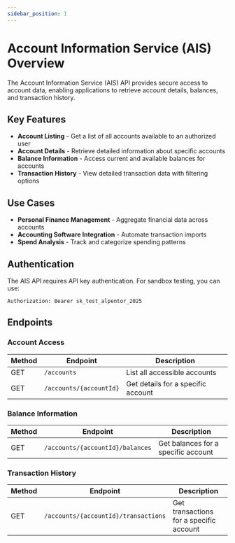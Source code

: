 ```yaml
---
sidebar_position: 1
---
```


# Account Information Service (AIS) Overview

The Account Information Service (AIS) API provides secure access to account data, enabling applications to retrieve account details, balances, and transaction history.

## Key Features

- **Account Listing** - Get a list of all accounts available to an authorized user
- **Account Details** - Retrieve detailed information about specific accounts
- **Balance Information** - Access current and available balances for accounts
- **Transaction History** - View detailed transaction data with filtering options

## Use Cases

- **Personal Finance Management** - Aggregate financial data across accounts
- **Accounting Software Integration** - Automate transaction imports
- **Spend Analysis** - Track and categorize spending patterns

## Authentication

The AIS API requires API key authentication. For sandbox testing, you can use:

```
Authorization: Bearer sk_test_alpentor_2025
```

## Endpoints

### Account Access

| Method | Endpoint | Description |
|--------|----------|-------------|
| GET | `/accounts` | List all accessible accounts |
| GET | `/accounts/{accountId}` | Get details for a specific account |

### Balance Information

| Method | Endpoint | Description |
|--------|----------|-------------|
| GET | `/accounts/{accountId}/balances` | Get balances for a specific account |

### Transaction History

| Method | Endpoint | Description |
|--------|----------|-------------|
| GET | `/accounts/{accountId}/transactions` | Get transactions for a specific account |